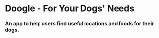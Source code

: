 # Doogle - For Your Dogs' Needs

### An app to help users find useful locations and foods for their dogs.
